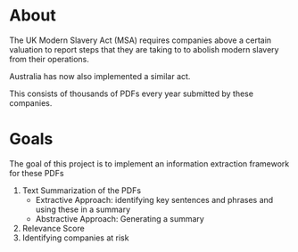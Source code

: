 # About

The UK Modern Slavery Act (MSA) requires companies above a certain valuation to report steps that they are taking to to abolish modern slavery from their operations. 

Australia has now also implemented a similar act. 

This consists of thousands of PDFs every year submitted by these companies.


# Goals

The goal of this project is to implement an information extraction framework for these PDFs

1) Text Summarization of the PDFs 
    - Extractive Approach: identifying key sentences and phrases and using these in a summary
    - Abstractive Approach: Generating a summary
2) Relevance Score 
3) Identifying companies at risk